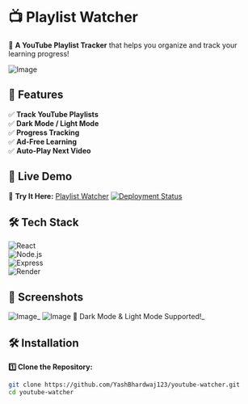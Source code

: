 # 📺 Playlist Watcher

🚀 **A YouTube Playlist Tracker** that helps you organize and track your learning progress!

![Image](https://github.com/user-attachments/assets/19e98572-06e6-4b46-a0b1-f7b04edecba8)  

## 🌟 Features  
✅ **Track YouTube Playlists**  
✅ **Dark Mode / Light Mode**  
✅ **Progress Tracking**  
✅ **Ad-Free Learning**  
✅ **Auto-Play Next Video**  

## 🚀 Live Demo  
🔗 **Try It Here:** [Playlist Watcher](https://project-playlist-watcher.onrender.com) 
[![Deployment Status](https://img.shields.io/badge/Live%20on-Render-blue?style=flat-square&logo=render)](https://project-playlist-watcher.onrender.com)


## 🛠 Tech Stack  
![React](https://img.shields.io/badge/React-18.2-blue?style=for-the-badge&logo=react)  
![Node.js](https://img.shields.io/badge/Node.js-18-green?style=for-the-badge&logo=node.js)  
![Express](https://img.shields.io/badge/Express-4.x-lightgrey?style=for-the-badge&logo=express)  
![Render](https://img.shields.io/badge/Deployed%20on-Render-blue?style=for-the-badge&logo=render)  

## 📸 Screenshots  
![Image](https://github.com/user-attachments/assets/b76756ac-0235-4934-b5a3-89a7dc8ccfb4)_
![Image](https://github.com/user-attachments/assets/fca9ee73-b0cb-410a-8134-c200eecbad62)
🎥 Dark Mode & Light Mode Supported!_  

## 🛠 Installation  
**1️⃣ Clone the Repository:**  
```sh
git clone https://github.com/YashBhardwaj123/youtube-watcher.git
cd youtube-watcher
